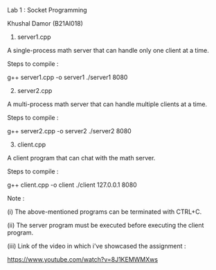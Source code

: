 Lab 1 : Socket Programming 

Khushal Damor (B21AI018)

1) server1.cpp

A single-process math server that can handle only one client at a time.

Steps to compile :

g++ server1.cpp -o server1
./server1 8080

2) server2.cpp

A multi-process math server that can handle multiple clients at a time.

Steps to compile :

g++ server2.cpp -o server2
./server2 8080

3) client.cpp

A client program that can chat with the math server.

Steps to compile :

g++ client.cpp -o client
./client 127.0.0.1 8080

Note :

(i) The above-mentioned programs can be terminated with CTRL+C. 

(ii) The server program must be executed before executing the client program. 

(iii) Link of the video in which i've showcased the assignment : 

https://www.youtube.com/watch?v=8J1KEMWMXws

